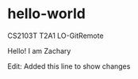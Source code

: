 # hello-world
CS2103T T2A1 LO-GitRemote

Hello! I am Zachary

Edit: Added this line to show changes
